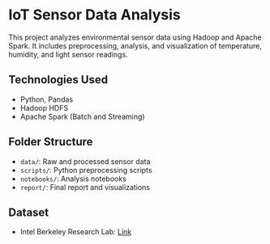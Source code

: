 # IoT Sensor Data Analysis

This project analyzes environmental sensor data using Hadoop and Apache Spark. It includes preprocessing, analysis, and visualization of temperature, humidity, and light sensor readings.

## Technologies Used
- Python, Pandas
- Hadoop HDFS
- Apache Spark (Batch and Streaming)
  
## Folder Structure
- `data/`: Raw and processed sensor data
- `scripts/`: Python preprocessing scripts
- `notebooks/`: Analysis notebooks
- `report/`: Final report and visualizations

## Dataset
- Intel Berkeley Research Lab: [Link](http://db.csail.mit.edu/labdata/labdata.html)
